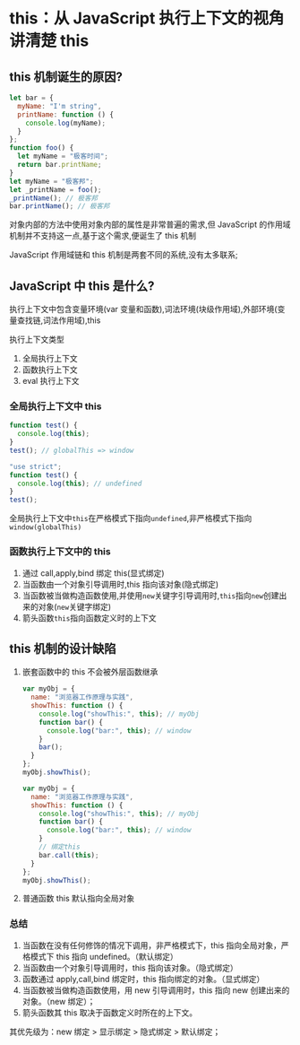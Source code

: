 # this：从 JavaScript 执行上下文的视角讲清楚 this

## this 机制诞生的原因?

```js
let bar = {
  myName: "I'm string",
  printName: function () {
    console.log(myName);
  }
};
function foo() {
  let myName = "极客时间";
  return bar.printName;
}
let myName = "极客邦";
let _printName = foo();
_printName(); // 极客邦
bar.printName(); // 极客邦
```

对象内部的方法中使用对象内部的属性是非常普遍的需求,但 JavaScript 的作用域机制并不支持这一点,基于这个需求,便诞生了 this 机制

JavaScript 作用域链和 this 机制是两套不同的系统,没有太多联系;

## JavaScript 中 this 是什么?

执行上下文中包含变量环境(var 变量和函数),词法环境(块级作用域),外部环境(变量查找链,词法作用域),this

执行上下文类型

1. 全局执行上下文
2. 函数执行上下文
3. eval 执行上下文

### 全局执行上下文中 this

```js
function test() {
  console.log(this);
}
test(); // globalThis => window
```

```js
"use strict";
function test() {
  console.log(this); // undefined
}
test();
```

全局执行上下文中`this`在严格模式下指向`undefined`,非严格模式下指向`window(globalThis)`

### 函数执行上下文中的 this

1. 通过 call,apply,bind 绑定 this(显式绑定)
2. 当函数由一个对象引导调用时,this 指向该对象(隐式绑定)
3. 当函数被当做构造函数使用,并使用`new`关键字引导调用时,`this`指向`new`创建出来的对象(`new`关键字绑定)
4. 箭头函数`this`指向函数定义时的上下文

## this 机制的设计缺陷

1. 嵌套函数中的 this 不会被外层函数继承

   ```js
   var myObj = {
     name: "浏览器工作原理与实践",
     showThis: function () {
       console.log("showThis:", this); // myObj
       function bar() {
         console.log("bar:", this); // window
       }
       bar();
     }
   };
   myObj.showThis();
   ```

   ```js
   var myObj = {
     name: "浏览器工作原理与实践",
     showThis: function () {
       console.log("showThis:", this); // myObj
       function bar() {
         console.log("bar:", this); // window
       }
       // 绑定this
       bar.call(this);
     }
   };
   myObj.showThis();
   ```

2. 普通函数 this 默认指向全局对象

### 总结

1. 当函数在没有任何修饰的情况下调用，非严格模式下，this 指向全局对象，严格模式下 this 指向 undefined。（默认绑定）
2. 当函数由一个对象引导调用时，this 指向该对象。（隐式绑定）
3. 函数通过 apply,call,bind 绑定时，this 指向绑定的对象。（显式绑定）
4. 当函数被当做构造函数使用，用 new 引导调用时，this 指向 new 创建出来的对象。（new 绑定）；
5. 箭头函数其 this 取决于函数定义时所在的上下文。

其优先级为：new 绑定 > 显示绑定 > 隐式绑定 > 默认绑定；
